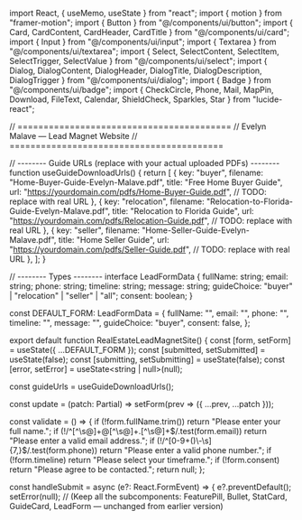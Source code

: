 import React, { useMemo, useState } from "react";
import { motion } from "framer-motion";
import { Button } from "@/components/ui/button";
import { Card, CardContent, CardHeader, CardTitle } from "@/components/ui/card";
import { Input } from "@/components/ui/input";
import { Textarea } from "@/components/ui/textarea";
import { Select, SelectContent, SelectItem, SelectTrigger, SelectValue } from "@/components/ui/select";
import { Dialog, DialogContent, DialogHeader, DialogTitle, DialogDescription, DialogTrigger } from "@/components/ui/dialog";
import { Badge } from "@/components/ui/badge";
import { CheckCircle, Phone, Mail, MapPin, Download, FileText, Calendar, ShieldCheck, Sparkles, Star } from "lucide-react";


// =========================================
// Evelyn Malave — Lead Magnet Website
// =========================================


// -------- Guide URLs (replace with your actual uploaded PDFs) --------
function useGuideDownloadUrls() {
return [
{
key: "buyer",
filename: "Home-Buyer-Guide-Evelyn-Malave.pdf",
title: "Free Home Buyer Guide",
url: "https://yourdomain.com/pdfs/Home-Buyer-Guide.pdf", // TODO: replace with real URL
},
{
key: "relocation",
filename: "Relocation-to-Florida-Guide-Evelyn-Malave.pdf",
title: "Relocation to Florida Guide",
url: "https://yourdomain.com/pdfs/Relocation-Guide.pdf", // TODO: replace with real URL
},
{
key: "seller",
filename: "Home-Seller-Guide-Evelyn-Malave.pdf",
title: "Home Seller Guide",
url: "https://yourdomain.com/pdfs/Seller-Guide.pdf", // TODO: replace with real URL
},
];
}


// -------- Types --------
interface LeadFormData {
fullName: string;
email: string;
phone: string;
timeline: string;
message: string;
guideChoice: "buyer" | "relocation" | "seller" | "all";
consent: boolean;
}


const DEFAULT_FORM: LeadFormData = {
fullName: "",
email: "",
phone: "",
timeline: "",
message: "",
guideChoice: "buyer",
consent: false,
};


export default function RealEstateLeadMagnetSite() {
const [form, setForm] = useState<LeadFormData>({ ...DEFAULT_FORM });
const [submitted, setSubmitted] = useState(false);
const [submitting, setSubmitting] = useState(false);
const [error, setError] = useState<string | null>(null);


const guideUrls = useGuideDownloadUrls();


const update = (patch: Partial<LeadFormData>) => setForm(prev => ({ ...prev, ...patch }));


const validate = () => {
if (!form.fullName.trim()) return "Please enter your full name.";
if (!/^[^\s@]+@[^\s@]+\.[^\s@]+$/.test(form.email)) return "Please enter a valid email address.";
if (!/^[0-9+()\-\s]{7,}$/.test(form.phone)) return "Please enter a valid phone number.";
if (!form.timeline) return "Please select your timeframe.";
if (!form.consent) return "Please agree to be contacted.";
return null;
};


const handleSubmit = async (e?: React.FormEvent) => {
e?.preventDefault();
setError(null);
// (Keep all the subcomponents: FeaturePill, Bullet, StatCard, GuideCard, LeadForm — unchanged from earlier version)
